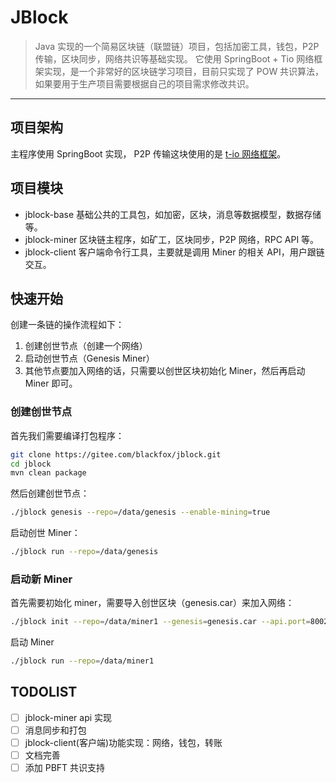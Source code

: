 # JBlock

> Java 实现的一个简易区块链（联盟链）项目，包括加密工具，钱包，P2P 传输，区块同步，网络共识等基础实现。
> 它使用 SpringBoot + Tio 网络框架实现，是一个非常好的区块链学习项目，目前只实现了 POW 共识算法，如果要用于生产项目需要根据自己的项目需求修改共识。

-----------------------------------------------

## 项目架构

主程序使用 SpringBoot 实现， P2P 传输这块使用的是 [t-io 网络框架](https://github.com/tywo45/t-io)。

## 项目模块
* jblock-base 基础公共的工具包，如加密，区块，消息等数据模型，数据存储等。
* jblock-miner 区块链主程序，如矿工，区块同步，P2P 网络，RPC API 等。
* jblock-client 客户端命令行工具，主要就是调用 Miner 的相关 API，用户跟链交互。
  
## 快速开始

创建一条链的操作流程如下：

1. 创建创世节点（创建一个网络）
2. 启动创世节点（Genesis Miner）
3. 其他节点要加入网络的话，只需要以创世区块初始化 Miner，然后再启动 Miner 即可。

### 创建创世节点

首先我们需要编译打包程序：

```bash
git clone https://gitee.com/blackfox/jblock.git
cd jblock
mvn clean package
```

然后创建创世节点：

```bash
./jblock genesis --repo=/data/genesis --enable-mining=true
```

启动创世 Miner：

```bash
./jblock run --repo=/data/genesis 
```

### 启动新 Miner

首先需要初始化 miner，需要导入创世区块（genesis.car）来加入网络：

```bash
./jblock init --repo=/data/miner1 --genesis=genesis.car --api.port=8002 --p2p.port=3456
```


启动 Miner 

```bash
./jblock run --repo=/data/miner1
```

## TODOLIST
- [ ] jblock-miner api 实现
- [ ] 消息同步和打包
- [ ] jblock-client(客户端)功能实现：网络，钱包，转账
- [ ] 文档完善
- [ ] 添加 PBFT 共识支持